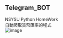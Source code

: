 ## Telegram_BOT
NSYSU Python HomeWork</br>
自動爬取貨幣匯率的程式</br>
![image](https://github.com/wendy062644/Telegram_BOT/assets/75311991/00c1a9d6-14cb-4309-97b2-2c99246f2510)
